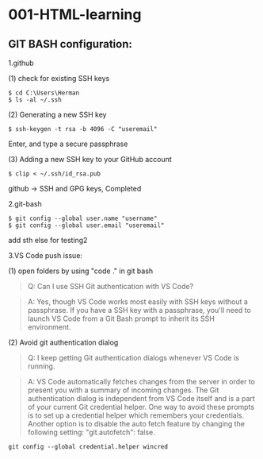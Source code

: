 # 001-HTML-learning
## GIT BASH configuration:

1.github

(1) check for existing SSH keys

```
$ cd C:\Users\Herman
$ ls -al ~/.ssh
```

(2) Generating a new SSH key

```
$ ssh-keygen -t rsa -b 4096 -C "useremail"
```
Enter, and type a secure passphrase

(3) Adding a new SSH key to your GitHub account

```
$ clip < ~/.ssh/id_rsa.pub
```
github -> SSH and GPG keys, Completed

2.git-bash

```
$ git config --global user.name "username"
$ git config --global user.email "useremail"
```

add sth else for testing2

3.VS Code push issue:

(1) open folders by using "code ." in git bash
> Q: Can I use SSH Git authentication with VS Code?

> A: Yes, though VS Code works most easily with SSH keys without a passphrase. If you have a SSH key with a passphrase, you'll need to launch VS Code from a Git Bash prompt to inherit its SSH environment.

(2) Avoid git authentication dialog

> Q: I keep getting Git authentication dialogs whenever VS Code is running.

> A: VS Code automatically fetches changes from the server in order to present you with a summary of incoming changes. The Git authentication dialog is independent from VS Code itself and is a part of your current Git credential helper.
One way to avoid these prompts is to set up a credential helper which remembers your credentials. Another option is to disable the auto fetch feature by changing the following setting: "git.autofetch": false.
```
git config --global credential.helper wincred
```